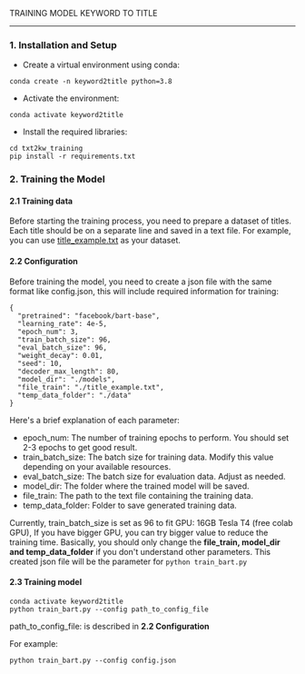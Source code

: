 TRAINING MODEL KEYWORD TO TITLE

---

### 1. Installation and Setup


* Create a virtual environment using conda:
```shell
conda create -n keyword2title python=3.8
```

* Activate the environment:
```shell
conda activate keyword2title
```

* Install the required libraries:
```shell
cd txt2kw_training
pip install -r requirements.txt
```

### 2. Training the Model

#### 2.1 Training data
Before starting the training process, you need to prepare a dataset of titles. Each title should be on a separate line and saved in a text file. For example, you can use [title_example.txt](title_example.txt) as your dataset.

#### 2.2 Configuration

Before training the model, you need to create a json file with the same format like config.json, this will include required information for training:


```shell
{
  "pretrained": "facebook/bart-base",
  "learning_rate": 4e-5,
  "epoch_num": 3,
  "train_batch_size": 96,
  "eval_batch_size": 96,
  "weight_decay": 0.01,
  "seed": 10,
  "decoder_max_length": 80,
  "model_dir": "./models",
  "file_train": "./title_example.txt",
  "temp_data_folder": "./data"
}
```

Here's a brief explanation of each parameter:

* epoch_num: The number of training epochs to perform. You should set 2-3 epochs to get good result.
* train_batch_size: The batch size for training data. Modify this value depending on your available resources.
* eval_batch_size: The batch size for evaluation data. Adjust as needed.
* model_dir: The folder where the trained model will be saved.
* file_train: The path to the text file containing the training data.
* temp_data_folder: Folder to save generated training data.

Currently, train_batch_size is set as 96 to fit GPU: 16GB Tesla T4 (free colab GPU), If you have bigger GPU, you can try bigger value to reduce the training time. Basically, you should only change the <b>file_train, model_dir and temp_data_folder</b> if you don't understand other parameters.
This created json file will be the parameter for ``python train_bart.py``

#### 2.3 Training model

```shell
conda activate keyword2title
python train_bart.py --config path_to_config_file
```
path_to_config_file: is described in <b>2.2 Configuration</b>

For example:
```shell
python train_bart.py --config config.json
```

